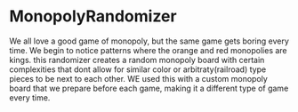 # MonopolyRandomizer

We all love a good game of monopoly, but the same game gets boring every time. 
We begin to notice patterns where the orange and red monopolies are kings. 
this randomizer creates a random monopoly board with certain complexities that dont allow for similar color or arbitraty(railroad) 
type pieces to be next to each other. 
WE used this with a custom monopoly board that we prepare before each game, making it a different type of game every time. 

